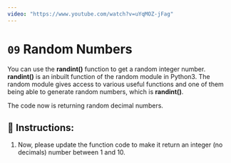 ```yaml
---
video: "https://www.youtube.com/watch?v=uYqMOZ-jFag"
---
```


# `09` Random Numbers

You can use the **randint()** function to get a random integer number. **randint()** is an inbuilt function of the random module in Python3.
The random module gives access to various useful functions and one of them being able to generate random numbers, which is **randint()**.

The code now is returning random decimal numbers.

## 📝 Instructions:

1. Now, please update the function code to make it return an integer (no decimals) number between 1 and 10.



